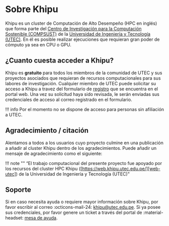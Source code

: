[mesa-de-ayuda]: servicedesk.utec.edu.pe
[formulario-registro]: https://web.khipu.utec.edu.pe/register
[web-utec]: https://utec.edu.pe
[web-compsust]: https://compsust.utec.edu.pe
[mail-khipu]: mailto:khipu@utec.edu.pe

# Sobre Khipu

Khipu es un cluster de Computación de Alto Desempeño (HPC en inglés) que forma parte del [Centro de Investigación para la Computación Sostenible (COMPSUST)][web-compsust] de la [Universidad de Ingeniería y Tecnología (UTEC)][web-utec]. En él es posible realizar ejecuciones que requieran gran poder de cómputo ya sea en CPU o GPU. 


## ¿Cuanto cuesta acceder a Khipu?

Khipu es **gratuito** para todos los miembros de la comunidad de UTEC y sus proyectos asociados que requieran de recursos computacionales para sus labores de investigación. Cualquier miembro de UTEC puede solicitar su acceso a Khipu a travez del formulario de [registro][formulario-registro] que se encuentra en el portal web. Una vez su solicitud haya sido revisada, le serán enviadas sus credenciales de acceso al correo registrado en el formulario. 

!!! info
    Por el momento no se dispone de acceso para personas sin afiliación a UTEC.


## Agradecimiento / citación

Alentamos a todos a los usuarios cuyo proyecto culmine en una publicación a añadir al cluster Khipu dentro de los agradecimientos. Puede añadir un mensaje de agradecimiento como el siguiente:

!!! note ""
    “El trabajo computacional del presente proyecto fue apoyado por los recursos del cluster HPC Khipu ([https://web.khipu.utec.edu.pe/][web-utec]) de la Universidad de Ingeniería y Tecnología (UTEC)"

## Soporte


Si en caso necesita ayuda o requiere mayor información sobre Khipu, por favor escribir al correo :octicons-mail-24: [khipu@utec.edu.pe][mail-khipu]. Si ya posee sus credenciales, por favor genere un ticket a través del portal de :material-headset: [mesa de ayuda][mesa-de-ayuda]. 